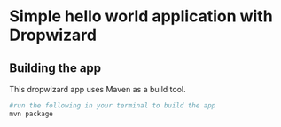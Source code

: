 # Simple hello world application with Dropwizard

## Building the app

This dropwizard app uses Maven as a build tool. 
```bash
#run the following in your terminal to build the app
mvn package

```